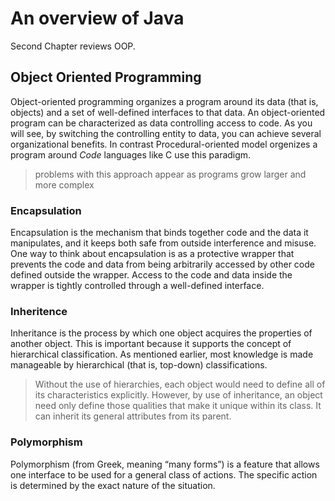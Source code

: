 # An overview of Java

Second Chapter reviews OOP.

## Object Oriented Programming

Object-oriented programming organizes a program around its data (that is, objects) and a set of well-defined interfaces to that data. An object-oriented program can be characterized as data controlling access to code. As you will see, by switching the controlling entity to data, you can achieve several organizational benefits.
In contrast Procedural-oriented model orgenizes a program around _Code_ languages like C use this paradigm.

> problems with this approach appear as programs grow larger and more complex

### Encapsulation

Encapsulation is the mechanism that binds together code and the data it manipulates, and it keeps both safe from outside interference and misuse. One way to think about encapsulation is as a protective wrapper that prevents the code and data from being arbitrarily accessed by other code defined outside the wrapper. Access to the code and data inside the wrapper is tightly controlled through a well-defined interface.

### Inheritence

Inheritance is the process by which one object acquires the properties of another object. This is important because it supports the concept of hierarchical classification. As mentioned earlier, most knowledge is made manageable by hierarchical (that is, top-down) classifications.

> Without the use of hierarchies, each object would need to define all of its characteristics explicitly. However, by use of inheritance, an object need only define those qualities that make it unique within its class. It can inherit its general attributes from its parent.

### Polymorphism

Polymorphism (from Greek, meaning “many forms”) is a feature that allows one interface to be used for a general class of actions. The specific action is determined by the exact nature of the situation.
